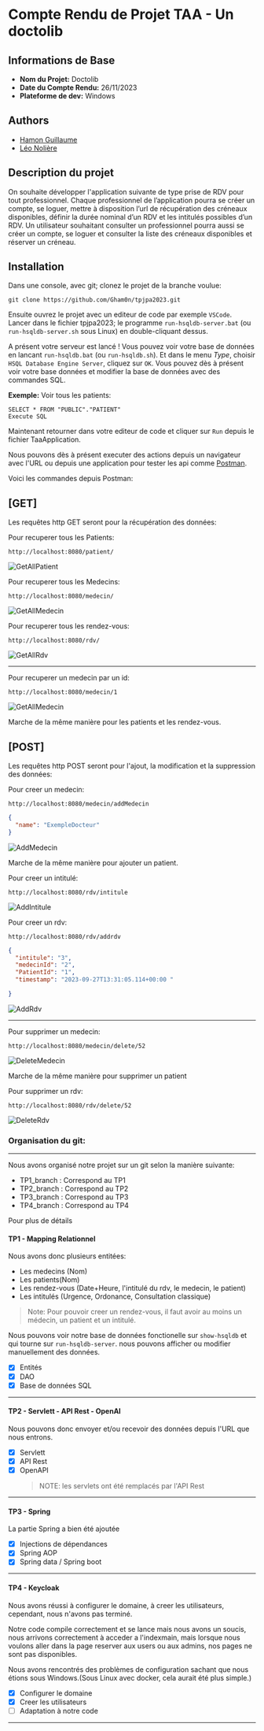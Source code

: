 # Compte Rendu de Projet TAA - Un doctolib

## Informations de Base

- **Nom du Projet:** Doctolib
- **Date du Compte Rendu:** 26/11/2023
- **Plateforme de dev:** Windows

## Authors

- [Hamon Guillaume](https://github.com/Gham0n/tpjpa2023)
- [Léo Nolière](https://github.com/LeoNoliere)

## Description du projet

On souhaite développer l'application suivante de type prise de RDV pour tout professionnel. Chaque professionnel de l’application pourra se créer un compte, se loguer, mettre à disposition l’url de récupération des créneaux disponibles, définir la durée nominal d’un RDV et les intitulés possibles d’un RDV.
Un utilisateur souhaitant consulter un professionnel pourra aussi se créer un compte, se loguer et consulter la liste des créneaux disponibles et réserver un créneau.

## Installation

Dans une console, avec git; clonez le projet de la branche voulue:

```
git clone https://github.com/Gham0n/tpjpa2023.git
```

Ensuite ouvrez le projet avec un editeur de code par exemple `VSCode`.
Lancer dans le fichier tpjpa2023; le programme `run-hsqldb-server.bat` (ou `run-hsqldb-server.sh` sous Linux) en double-cliquant dessus.

A présent votre serveur est lancé ! Vous pouvez voir votre base de données en lancant `run-hsqldb.bat` (ou `run-hsqldb.sh`). Et dans le menu _Type_, choisir `HSQL Database Engine Server`, cliquez sur `OK`. Vous pouvez dès à présent voir votre base données et modifier la base de données avec des commandes SQL.

**Exemple:** Voir tous les patients:

```
SELECT * FROM "PUBLIC"."PATIENT"
Execute SQL
```

Maintenant retourner dans votre editeur de code et cliquer sur `Run` depuis le fichier TaaApplication.

Nous pouvons dès à présent executer des actions depuis un navigateur avec l'URL ou depuis une application pour tester les api comme [Postman](<https://fr.wikipedia.org/wiki/Postman_(logiciel)>).

Voici les commandes depuis Postman:

## [GET]

Les requêtes http GET seront pour la récupération des données:

Pour recuperer tous les Patients:

```
http://localhost:8080/patient/
```

![GetAllPatient](Images/getAllPatient.png "GetAllPatient")

Pour recuperer tous les Medecins:

```
http://localhost:8080/medecin/
```

![GetAllMedecin](Images/getAllMedecin.png "GetAllMedecin")

Pour recuperer tous les rendez-vous:

```
http://localhost:8080/rdv/
```

![GetAllRdv](Images/getAllRdv.png "GetAllRdv")

---

Pour recuperer un medecin par un id:

```
http://localhost:8080/medecin/1
```

![GetAllMedecin](Images/getMedecin1.png "GetAllMedecin")

Marche de la même manière pour les patients et les rendez-vous.

## [POST]

Les requêtes http POST seront pour l'ajout, la modification et la suppression des données:

Pour creer un medecin:

```
http://localhost:8080/medecin/addMedecin
```

```Json
{
  "name": "ExempleDocteur"
}
```

![AddMedecin](Images/addMedecin.png "AddMedecin")

Marche de la même manière pour ajouter un patient.

Pour creer un intitulé:

```
http://localhost:8080/rdv/intitule
```

![AddIntitule](Images/Create_intitule.png "AddIntitule")

Pour creer un rdv:

```
http://localhost:8080/rdv/addrdv
```

```Json
{
  "intitule": "3",
  "medecinId": "2",
  "PatientId": "1",
  "timestamp": "2023-09-27T13:31:05.114+00:00 "

}
```

![AddRdv](Images/addRdv.png "AddRdv")

---

Pour supprimer un medecin:

```
http://localhost:8080/medecin/delete/52
```

![DeleteMedecin](Images/deleteMedecin_patient.png "DeleteMedecin")

Marche de la même manière pour supprimer un patient

Pour supprimer un rdv:

```
http://localhost:8080/rdv/delete/52
```

![DeleteRdv](Images/deleteRdv.png "DeleteRdv")

### Organisation du git:

---

Nous avons organisé notre projet sur un git selon la manière suivante:

- TP1_branch : Correspond au TP1
- TP2_branch : Correspond au TP2
- TP3_branch : Correspond au TP3
- TP4_branch : Correspond au TP4

Pour plus de détails

#### TP1 - Mapping Relationnel

Nous avons donc plusieurs entitées:

- Les medecins (Nom)
- Les patients(Nom)
- Les rendez-vous (Date+Heure, l'intitulé du rdv, le medecin, le patient)
- Les intitulés (Urgence, Ordonance, Consultation classique)

> Note: Pour pouvoir creer un rendez-vous, il faut avoir au moins un médecin, un patient et un intitulé.

Nous pouvons voir notre base de données fonctionelle sur `show-hsqldb` et qui tourne sur `run-hsqldb-server`. nous pouvons afficher ou modifier manuellement des données.

- [x] Entités
- [x] DAO
- [x] Base de données SQL

---

#### TP2 - Servlett - API Rest - OpenAI

Nous pouvons donc envoyer et/ou recevoir des données depuis l'URL que nous entrons.

- [x] Servlett
- [x] API Rest
- [x] OpenAPI
  > NOTE: les servlets ont été remplacés par l'API Rest

---

#### TP3 - Spring

La partie Spring a bien été ajoutée

- [x] Injections de dépendances
- [x] Spring AOP
- [x] Spring data / Spring boot

---

#### TP4 - Keycloak

Nous avons réussi à configurer le domaine, à creer les utilisateurs, cependant, nous n'avons pas terminé.

Notre code compile correctement et se lance mais nous avons un soucis, nous arrivons correctement à acceder a l'indexmain, mais lorsque nous voulons aller dans la page reserver aux users ou aux admins, nos pages ne sont pas disponibles.

Nous avons rencontrés des problèmes de configuration sachant que nous étions sous Windows.(Sous Linux avec docker, cela aurait été plus simple.)

- [x] Configurer le domaine
- [x] Creer les utilisateurs
- [ ] Adaptation à notre code

---
